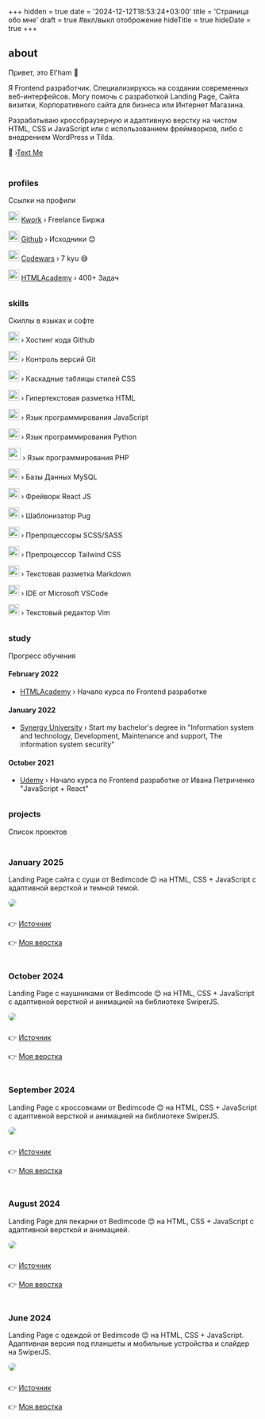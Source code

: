 +++
hidden = true
date = '2024-12-12T18:53:24+03:00'
title = 'Страница обо мне'
draft = true  #вкл/выкл отоброжение
hideTitle = true 
hideDate = true
+++
<h2>about</h2>
<p>Привет, это El'ham 👋</p>
<p>Я Frontend разработчик. Специализируюсь на создании современных веб-интерфейсов. Могу помочь с разработкой Landing Page,
Сайта визитки, Корпоративного сайта для бизнеса или Интернет Магазина.
</p>
<p>
Разрабатываю кроссбраузерную и адаптивную верстку на чистом HTML, CSS и JavaScript или с использованием фреймворков, либо с внедрением WordPress и Tilda.
</p>
📲 &rsaquo;<a href="mailto:mail@elham@ro.ru" class="inline-block mx2 mt1 md:mt0">Text Me</a>
<h3 class="mt2" style="padding-top: 20px;">profiles</h3>
<p>
Ссылки на профили
</p>
<p>
<img class="logos" src="/images/kwork.png" width="22px" height="22px" /> <a href="/" target="_blank">Kwork</a> &rsaquo; 
Freelance Биржа
</p>
<p>
<img class="logos" src="/images/Github-Dark.svg" width="22px" height="22px" /> <a href="https://github.com/e1hxm" target="_blank">Github</a> &rsaquo; Исходники 😊
</p>
<p>
<img class="logos" src="/images/Codewars.svg" width="22px" height="22px" /> <a href="https://www.codewars.com/users/e1hxm" target="_blank">Codewars</a> &rsaquo; 7 kyu 😅
</p>
<p>
<img class="logos" src="/images/htmlacademy.png" width="22px" height="22px" /> <a href="https://htmlacademy.ru/profile/elham" target="_blank">HTMLAcademy</a> &rsaquo; 400+ Задач
</p>
<h3 class="mt2" style="padding-top: 10px; padding-bottom: 0px">skills</h3>
<p>Скиллы в языках и софте</p>
<p>
<img class="logos" src="/images/Github-Dark.svg" width="22px" height="22px" />
&rsaquo; Хостинг кода Github
</p>
<p>
<img class="logos" src="/images/Git.svg" width="22px" height="22px" />
&rsaquo; Контроль версий Git
</p>
<p>
<img class="logos" src="/images/CSS.svg" width="22px" height="22px" />
&rsaquo; Каскадные таблицы стилей CSS
</p>
<p>
<img class="logos" src="/images/HTML.svg" width="22px" height="22px" />
&rsaquo; Гипертекстовая разметка HTML
</p>
<p>
<img class="logos" src="/images/JavaScript.svg" width="22px" height="22px" />
&rsaquo; Язык программирования JavaScript
</p>
<p>
<img class="logos" src="/images/py.png" width="22px" height="22px" />
&rsaquo; Язык программирования Python
</p>
<p>
<img class="logos" src="/images/php.webp" width="25px" height="25px" />
&rsaquo; Язык программирования PHP
</p>
<p>
<img class="logos" src="/images/sql.png" width="22px" height="22px" />
&rsaquo; Базы Данных MySQL
</p>
<p>
<img class="logos" src="/images/react.png" width="22px" height="22px" />
&rsaquo; Фрейворк React JS
</p>
<p>
<img class="logos" src="/images/pug.png" width="22px" height="22px" />
&rsaquo; Шаблонизатор Pug
</p>
<p>
<img class="logos" src="/images/Sass.svg" width="22px" height="22px" />
&rsaquo; Препроцессоры SCSS/SASS
</p>
<p>
<img class="logos" src="/images/tw.webp" width="22px" height="22px" />
&rsaquo; Препроцессор Tailwind CSS
</p>
<p>
<img class="logos" src="/images/Markdown-Dark.svg" width="22px" height="22px" />
&rsaquo; Текстовая разметка Markdown
</p>
<p>
<img class="logos" src="/images/VSCode-Dark.svg" width="22px" height="22px" />
&rsaquo; IDE от Microsoft VSCode
</p>
<p>
<img class="logos" src="/images/Vimlogo.png" width="22px" height="22px" />
&rsaquo; Текстовый редактор Vim
</p>
<h3 class="mt2" style="padding-top: 10px; padding-bottom: 0px">study</h3>
<p>Прогресс обучения</p>
<h4 class="mt2">February 2022</h4>
<ul>
<li class="mb0.5">
<a href="https://htmlacademy.ru/profession/frontender" target="_blank">
HTMLAcademy</a>
&rsaquo; Начало курса по Frontend разработке
</li>
</ul>
<h4 class="mt2">January 2022</h4>
<ul>
<li class="mb0.5">
<a href="https://synergy.ru" target="_blank">
Synergy University</a>
&rsaquo; Start my bachelor's degree in "Information system and 
technology, Development, Maintenance and support, 
The information system security"
</li>
</ul>
<h4 class="mt2">October 2021</h4>
<ul>
<li>
<a href="https://www.udemy.com/course/javascript_full/" target="_blank">
Udemy</a>
&rsaquo; Начало курса по Frontend разработке от 
Ивана Петриченко "JavaScript + React"
</li>
</ul>
<h3 class="mt2" style="padding-top: 10px; padding-bottom: 0px">
projects
</h3>
<p>
Список проектов
</p>
<h3 class="mt2" style="padding-top: 20px">
January 2025
</h3>
<p>
Landing Page сайта с суши от Bedimcode 😊 на HTML, CSS + 
JavaScript с адаптивной версткой и темной темой.
</p>
<p class="post">
<a href="https://e1hxm.github.io/resposive-sushi-website/" target="_blank">
<img src="/images/preview_sushi.png" style="border-radius: 20px"/>
</a>
</p>
<p style="padding-top: 10px">
👉 <a href="https://www.youtube.com/watch?v=HW1zt2EPMqY" target="_blank">
Источник
</a>
</p>
<p>👉 <a href="https://e1hxm.github.io/resposive-sushi-website/" target="_blank">
Моя верстка
</a>
</p>
<h3 class="mt2" style="padding-top: 20px">
October 2024
</h3>
<p>
Landing Page с наушниками от Bedimcode 😊 на HTML, CSS + 
JavaScript с адаптивной версткой и анимацией на библиотеке SwiperJS.
</p>
<p class="post">
<a href="https://e1hxm.github.io/jbl/" target="_blank">
<img src="../images/lp4.png" style="border-radius: 20px"/>
</a>
</p>
<p style="padding-top: 10px">
👉 <a href="https://youtu.be/BIXsjKxPo8o" target="_blank">
Источник
</a>
</p>
<p>👉 <a href="https://e1hxm.github.io/jbl/" target="_blank">
Моя верстка
</a>
</p>
<h3 class="mt2" style="padding-top: 20px">
September 2024
</h3>
<p>
Landing Page с кроссовками от Bedimcode 😊 на HTML, CSS + 
JavaScript с адаптивной версткой и анимацией на библиотеке SwiperJS.
</p>
<p class="post">
<a href="https://e1hxm.github.io/shoe/" target="_blank">
<img src="../images/lp3.png" style="border-radius: 20px"/>
</a>
</p>
<p style="padding-top: 10px">
👉
<a href="https://youtu.be/tBE0L_Jzi-Y?si=taAe3tiInxh4J90y" target="_blank">
Источник
</a>
</p>
<p>👉 <a href="https://e1hxm.github.io/shoe/" target="_blank">
Моя верстка
</a>
</p>
<h3 class="mt2" style="padding-top: 20px">
August 2024
</h3>
<p>
Landing Page для пекарни от Bedimcode 😊 на HTML, CSS + 
JavaScript с адаптивной версткой и анимацией.
</p>
<p class="post">
<a href="https://e1hxm.github.io/bakery/" target="_blank">
<img src="../images/lp2.png" style="border-radius: 20px"/>
</a>
</p>
<p style="padding-top: 10px">
👉 
<a href="https://www.youtube.com/watch?v=ngoug8NASoI" target="_blank">
Источник
</a>
</p>
<p>👉 <a href="https://e1hxm.github.io/bakery/" target="_blank">
Моя верстка
</a>
</p>
<h3 class="mt2" style="padding-top: 20px">
June 2024
</h3>
<p>
Landing Page с одеждой от Bedimcode 😊 на HTML, CSS + 
JavaScript. Адаптивная версия под планшеты и мобильные устройства и слайдер на SwiperJS.
</p>
<p class="post">
<a href="https://e1hxm.github.io/clothes/" target="_blank">
<img src="../images/lp1.png" style="border-radius: 20px"/>
</a>
</p>
<p style="padding-top: 10px">
👉 
<a href="https://www.youtube.com/watch?v=ngoug8NASoI" target="_blank">
Источник
</a>
</p>
<p>
👉 
<a href="https://e1hxm.github.io/clothes/" target="_blank">
Моя верстка
</a>
</p>